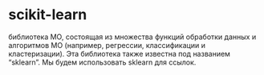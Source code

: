 # scikit-learn
библиотека МО, состоящая из множества функций обработки данных и алгоритмов МО (например, регрессии, классификации и кластеризации). Эта библиотека также известна под названием “sklearn”. Мы будем использовать sklearn для ссылок.
